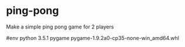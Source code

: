 # ping-pong
Make a simple ping pong game for 2 players

#env
python 3.5.1
pygame pygame-1.9.2a0-cp35-none-win_amd64.whl
